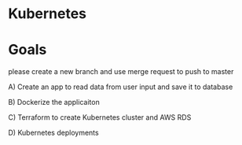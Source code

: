 # Kubernetes

# Goals
please create a new branch and use merge request to push to master

A) Create an app to read data from user input and save it to database

B) Dockerize the applicaiton

C) Terraform to create Kubernetes cluster and AWS RDS 

D) Kubernetes deployments

